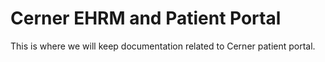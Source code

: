 
# Cerner EHRM and Patient Portal

This is where we will keep documentation related to Cerner patient portal. 
